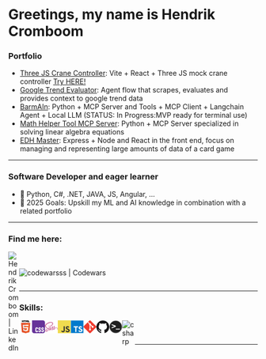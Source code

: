# Greetings, my name is Hendrik Cromboom

### Portfolio
- [Three JS Crane Controller](https://github.com/HendrikCromboom/three-js-crane-controller/): Vite + React + Three JS mock crane controller [Try HERE!](https://hendrikcromboom.github.io/three-js-crane-controller/)
- [Google Trend Evaluator](https://github.com/HendrikCromboom/google-trends-digestion-agent): Agent flow that scrapes, evaluates and provides context to google trend data
- [BarmAIn](https://github.com/HendrikCromboom/barmain): Python + MCP Server and Tools + MCP Client + Langchain Agent + Local LLM (STATUS: In Progress:MVP ready for terminal use)
- [Math Helper Tool MCP Server](https://github.com/HendrikCromboom/AI-LLM-math-helper-tools): Python + MCP Server specialized in solving linear algebra equations
- [EDH Master](https://github.com/HendrikCromboom/EDH-Master): Express + Node and React in the front end, focus on managing and representing large amounts of data of a card game
---

### Software Developer and eager learner
- 🌱 Python, C#, .NET, JAVA, JS, Angular, ...
- 🥅 2025 Goals: Upskill my ML and AI knowledge in combination with a related portfolio
---

### Find me here:

[<img align="left" alt="HendrikCromboom | LinkedIn" width="22px" src="https://cdn.jsdelivr.net/npm/simple-icons@v3/icons/linkedin.svg" />][linkedin]
<br />
<br />
[<img align="left" alt="codewarsss | Codewars" width="auto" src="https://www.codewars.com/users/HendrikCromboom/badges/small" />][codewars]

<br />

---

### Skills:

<img align="left" alt="HTML5" width="26px" src="https://raw.githubusercontent.com/github/explore/80688e429a7d4ef2fca1e82350fe8e3517d3494d/topics/html/html.png" />
<img align="left" alt="CSS3" width="26px" src="https://raw.githubusercontent.com/github/explore/80688e429a7d4ef2fca1e82350fe8e3517d3494d/topics/css/css.png" />
<img align="left" alt="Sass" width="26px" src="https://raw.githubusercontent.com/github/explore/80688e429a7d4ef2fca1e82350fe8e3517d3494d/topics/sass/sass.png" />
<img align="left" alt="JavaScript" width="26px" src="https://raw.githubusercontent.com/github/explore/80688e429a7d4ef2fca1e82350fe8e3517d3494d/topics/javascript/javascript.png" />
<img align="left" alt="TypeScript" width="26px" src="https://raw.githubusercontent.com/HendrikCromboom/HendrikCromboom/master/TS155x155.png" />
<img align="left" alt="Git" width="26px" src="https://raw.githubusercontent.com/github/explore/80688e429a7d4ef2fca1e82350fe8e3517d3494d/topics/git/git.png" />
<img align="left" alt="GitHub" width="26px" src="https://raw.githubusercontent.com/github/explore/78df643247d429f6cc873026c0622819ad797942/topics/github/github.png" />
<img align="left" alt="terminal" width="26px" src="https://raw.githubusercontent.com/github/explore/80688e429a7d4ef2fca1e82350fe8e3517d3494d/topics/terminal/terminal.png" />
<img align="left" alt="csharp" width="26px" src="https://www.brandeps.com/logo-download/C/C-Sharp-logo-vector-01.svg" />



<br />
<br />

---

[linkedin]: https://www.linkedin.com/in/hendrik-cromboom-99b68450/
[codewars]: https://www.codewars.com/users/HendrikCromboom

